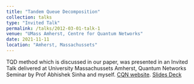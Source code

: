 ```yaml
---
title: "Tandem Queue Decomposition"
collection: talks
type: "Invited Talk"
permalink: /talks/2012-03-01-talk-1
venue: "UMass Amherst, Centre for Quantum Networks"
date: 2021-11-11
location: "Amherst, Massachussets"
---
```


TQD method which is discussed in our paper, was presented in an Invited Talk delivered at University Massachussets Amherst, Quantum Networks Seminar by Prof Abhishek Sinha and myself. 
[CQN website](https://cqn-erc.org/). 
[Slides Deck](https://www.tifr.res.in/~abhishek.sinha/files/QKD_Slides_Sinha.pdf)

